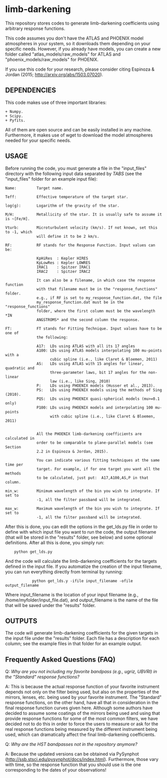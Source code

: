 # limb-darkening

This repository stores codes to generate limb-darkening coefficients using arbitrary response functions. 

This code assumes you don't have the ATLAS and PHOENIX model atmospheres in your system, so it downloads 
them depending on your specific needs. However, if you already have models, you can create a new folder 
called "atlas_models/raw_models" for ATLAS and "phoenix_models/raw_models" for PHOENIX.

If you use this code for your research, please consider citing Espinoza & Jordan (2015; http://arxiv.org/abs/1503.07020).

DEPENDENCIES
------------

This code makes use of three important libraries:

	+ Numpy.
	+ Scipy.
	+ Pyfits.

All of them are open source and can be easily installed in any machine. Furthermore, 
it makes use of wget to download the model atmospheres needed for your specific needs.

USAGE
-----

Before running the code, you must generate a file in the "input_files" directory with 
the following input data separated by *TABS* (see the "input_files" folder for an example input file):

    Name:         Target name.

    Teff:         Effective temperature of the target star.

    log(g):       Logarithm of the gravity of the star.

    M/H:          Metallicity of the star. It is usually safe to assume it is ~[Fe/H].

    Vturb:        Microturbulent velocity (km/s). If not known, set this to -1, which 
                  will define it to be 2 km/s.

    RF:           RF stands for the Response Function. Input values can be:

                  KpHiRes  : Kepler HIRES
                  KpLowRes : Kepler LOWRES
                  IRAC1    : Spitzer IRAC1
                  IRAC2    : Spitzer IRAC2

                  It can also be a filename, in which case the response function
                  with that filename must be in the "response_functions" folder. 
                  e.g., if RF is set to my_response_function.dat, the file 
                  my_response_function.dat must be in the "response_functions" 
                  folder, where the first column must be the wavelength *IN 
                  ANGSTROMS* and the second column the response.

    FT:           FT stands for Fitting Technique. Input values have to be one of 
                  the following:

                  A17:  LDs using ATLAS with all its 17 angles
                  A100: LDs using ATLAS models interpolating 100 mu-points with a 
                        cubic spline (i.e., like Claret & Bloemen, 2011)
                  AS:   LDs using ATLAS with 15 angles for linear, quadratic and 
                        three-parameter laws, bit 17 angles for the non-linear 
                        law (i.e., like Sing, 2010)
                  P:    LDs using PHOENIX models (Husser et al., 2013).
                  PS:   LDs using PHOENIX models using the methods of Sing (2010).
                  PQS:  LDs using PHOENIX quasi-spherical models (mu>=0.1 only)
                  P100: LDs using PHOENIX models and interpolating 100 mu-points 
                        with cubic spline (i.e., like Claret & Bloemen, 2011)


                  All the PHOENIX limb-darkening coefficients are calculated in 
                  order to be comparable to plane-parallel models (see Section 
                  2.2 in Espinoza & Jordan, 2015).

                  You can indicate various fitting techniques at the same time per 
                  target. For example, if for one target you want all the methods 
                  to be calculated, just put:  A17,A100,AS,P in that column.
	
    min_w:        Minimum wavelength of the bin you wish to integrate. If set to 
                  -1, all the filter passband will be integrated.

    max_w:        Maximum wavelength of the bin you wish to integrate. If set to 
                  -1, all the filter passband will be integrated.

After this is done, you can edit the options in the get_lds.py file in order to define with which 
input file you want to run the code, the output filename (that will be stored in the "results" 
folder, see below) and some optional definitions. After all this is done, you simply run:

		python get_lds.py

And the code will calculate the limb-darkening coefficients for the targets defined in the 
input file. If you automatize the creation of the input filename, you can run everything 
directly from terminal by running:

                python get_lds.y -ifile input_filename -ofile output_filename

Where input_filename is the location of your input filename (e.g., /home/myfolder/input_file.dat), 
and output_filename is the name of the file that will be saved under the "results" folder.

OUTPUTS
-------

The code will generate limb-darkening coefficients for the given targets in the 
input file under the "results" folder. Each file has a description for each column; see 
the example files in that folder for an example output.


Frequently Asked Questions (FAQ)
--------------------------------

Q: *Why are you not including my favorite bandpass (e.g., ugriz, UBVRI) in the "Standard" response functions?*

A: This is because the actual response function of your favorite instrument depends not only on the filter being used, 
   but also on the properties of the mirrors, lenses, etc. being used by your favorite instrument. The 
   "Standard" response functions, on the other hand, have all that in consideration in the final response 
   function curves given here. Although some authors have decided to assume some coatings of the mirrors being 
   used and using that provide response functions for some of the most common filters, we have decided not to 
   do this in order to force the users to measure or ask for the real response functions being measured by 
   the different instrument being used, which can dramatically affect the final limb-darkening coefficients.

Q: *Why are the HST bandpasses not in the repository anymore?*

A: Because the updated versions can be obtained via PySynphot (http://ssb.stsci.edu/pysynphot/docs/index.html). 
   Furthermore, those vary with time, so the response function that you should use is the one corresponding to 
   the dates of your observations!
